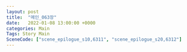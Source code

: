 ```yaml
---
layout: post
title:  "메인_063장"
date:   2022-01-08 13:00:00 +0000
categories: Main
Tags: Story Main
SceneCode: ["scene_epilogue_s10,6311", "scene_epilogue_s20,6312"]
---
```

